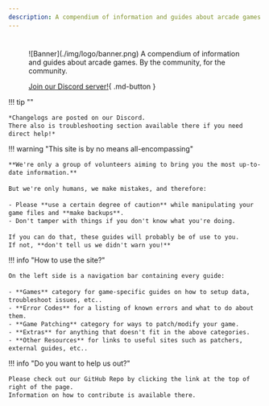 ```yaml
---
description: A compendium of information and guides about arcade games. By the community, for the community.
---
```


#

<figure markdown>
![Banner](./img/logo/banner.png)
A compendium of information and guides about arcade games.  
By the community, for the community.

[Join our Discord server!](https://discord.gg/cZRUmEPK78){ .md-button }
</figure>

!!! tip ""

    *Changelogs are posted on our Discord.  
    There also is troubleshooting section available there if you need direct help!*

!!! warning "This site is by no means all-encompassing"

    **We're only a group of volunteers aiming to bring you the most up-to-date information.**  

    But we're only humans, we make mistakes, and therefore:

    - Please **use a certain degree of caution** while manipulating your game files and **make backups**.
    - Don't tamper with things if you don't know what you're doing.

    If you can do that, these guides will probably be of use to you.  
    If not, **don't tell us we didn't warn you!**

!!! info "How to use the site?"

    On the left side is a navigation bar containing every guide:

    - **Games** category for game-specific guides on how to setup data, troubleshoot issues, etc..
    - **Error Codes** for a listing of known errors and what to do about them.
    - **Game Patching** category for ways to patch/modify your game.
    - **Extras** for anything that doesn't fit in the above categories.
    - **Other Resources** for links to useful sites such as patchers, external guides, etc..

!!! info "Do you want to help us out?"

    Please check out our GitHub Repo by clicking the link at the top of right of the page.  
    Information on how to contribute is available there.
